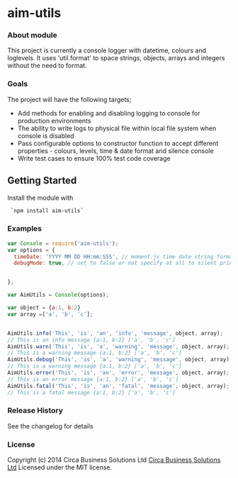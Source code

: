 # aim-utils

### About module

This project is currently a console logger with datetime, colours and loglevels.
It uses 'util.format' to space strings, objects, arrays and integers without the need to format.

### Goals

The project will have the following targets;

+ Add methods for enabling and disabling logging to console for production environments
+ The ability to write logs to physical file within local file system when console is disabled
+ Pass configurable options to constructor function to accept different properties - colours, levels, time & date format and silence console
+ Write test cases to ensure 100% test code coverage

## Getting Started

Install the module with
````bash
 `npm install aim-utils`


````

### Examples

```javascript
var Console = require('aim-utils');
var options = {
  timeDate: 'YYYY MM DD HH:mm:SSS', // moment.js time date string format, if option omitted console messages will print in pure text with colours only
  debugMode: true, // set to false or not specify at all to silent printing of debug messages to console


};  

var AimUtils = Console(options);

var object = {a:1, b:2}
var array =['a', 'b', 'c'];


AimUtils.info('This', 'is', 'an', 'info', 'message', object, array);
// This is an info message {a:1, b:2} ['a', 'b', 'c']
AimUtils.warn('This', 'is', 'a', 'warning', 'message', object, array);
// This is a warning message {a:1, b:2} ['a', 'b', 'c']
AimUtils.debug('This', 'is', 'a', 'warning', 'message', object, array);
// This is a warning message {a:1, b:2} ['a', 'b', 'c']
AimUtils.error('This', 'is', 'an', 'error', 'message', object, array);
// This is an error message {a:1, b:2} ['a', 'b', 'c']
AimUtils.fatal('This', 'is', 'an', 'fatal', 'message', object, array);
// This is a fatal message {a:1, b:2} ['a', 'b', 'c']


```

<!---
## Contributing
In lieu of a formal styleguide, take care to maintain the existing coding style. Add unit tests for any new or changed functionality. Lint and test your code using [Gulp](http://gulpjs.com/).

## Release History
_(Nothing yet)_

--->

### Release History
See the changelog for details

### License
Copyright (c) 2014 Circa Business Solutions Ltd [Circa Business Solutions Ltd](http://circabs.com/)
Licensed under the MIT license.
